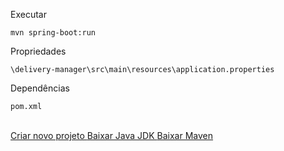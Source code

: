 
Executar
```code
mvn spring-boot:run
```

Propriedades
```code
\delivery-manager\src\main\resources\application.properties
```

Dependências
```code
pom.xml
```

<br>

<a href="https://start.spring.io/">
    Criar novo projeto
</a>


<a href="https://www.oracle.com/java/technologies/downloads/#jdk21-windows">
    Baixar Java JDK
</a>

<a href="https://maven.apache.org/download.cgi">
    Baixar Maven
</a>
